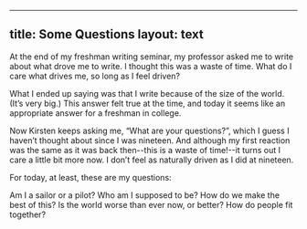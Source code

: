 ---
title: Some Questions
layout: text
----

At the end of my freshman writing seminar, my professor asked me to write about what drove me to write. I thought this was a waste of time. What do I care what drives me, so long as I feel driven?

What I ended up saying was that I write because of the size of the world. (It’s very big.) This answer felt true at the time, and today it seems like an appropriate answer for a freshman in college.

Now Kirsten keeps asking me, “What are your questions?”, which I guess I haven’t thought about since I was nineteen. And although my first reaction was the same as it was back then--this is a waste of time!--it turns out I care a little bit more now. I don’t feel as naturally driven as I did at nineteen. 

For today, at least, these are my questions:

Am I a sailor or a pilot? Who am I supposed to be? How do we make the best of this? Is the world worse than ever now, or better? How do people fit together?
